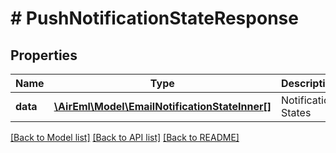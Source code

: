 # # PushNotificationStateResponse

## Properties

Name | Type | Description | Notes
------------ | ------------- | ------------- | -------------
**data** | [**\AirEml\Model\EmailNotificationStateInner[]**](EmailNotificationStateInner.md) | Notification States | [optional]

[[Back to Model list]](../../README.md#models) [[Back to API list]](../../README.md#endpoints) [[Back to README]](../../README.md)

